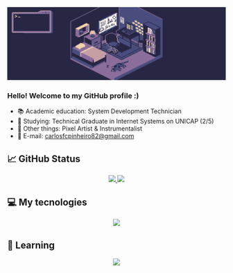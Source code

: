 <div>
  <img src="githubpage.gif">
<div>

### Hello! Welcome to my GitHub profile :)

- 📚 Academic education: System Development Technician
- 📝 Studying: Technical Graduate in Internet Systems on UNICAP (2/5)
- 🎲 Other things: Pixel Artist & Instrumentalist
- 📧 E-mail: carlosfcpinheiro82@gmail.com

## 📈 GitHub Status
<div align="center" style="display: flex; justify-content: center; align-items: center; flex-wrap: wrap;">
  <a href="https://github.com/carlosFcPinheiro">
    <img height="180em" src="https://github-readme-stats.vercel.app/api?username=CarlosfcPinheiro&show_icons=false&theme=tokyonight&include_all_commits=true&count_private=true"/>
    <img height="180em" src="https://github-readme-stats.vercel.app/api/top-langs/?username=CarlosfcPinheiro&layout=compact&langs_count=7&theme=tokyonight"/>
  </a>
</div>

## 💻 My tecnologies
  
<div style="display: inline_block">
  <p align="center">
   <a href="https://skillicons.dev">
     <img src="https://skillicons.dev/icons?i=python,javascript,nodejs,mongodb,mysql,java,linux,arch" />
   </a>
  </p>
          
</div>

## 📖 Learning
<div style="display: inline_block">
   <p align="center">
    <a href="https://skillicons.dev">
      <img src="https://skillicons.dev/icons?i=spring,c,docker,redis,tailwindcss" />
   </a>
</div>
